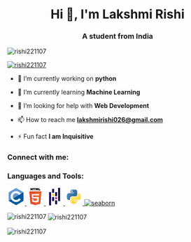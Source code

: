 <h1 align="center">Hi 👋, I'm Lakshmi Rishi</h1>
<h3 align="center">A student from India</h3>

<p align="left"> <img src="https://komarev.com/ghpvc/?username=rishi221107&label=Profile%20views&color=0e75b6&style=flat" alt="rishi221107" /> </p>

<p align="left"> <a href="https://github.com/ryo-ma/github-profile-trophy"><img src="https://github-profile-trophy.vercel.app/?username=rishi221107" alt="rishi221107" /></a> </p>

- 🔭 I’m currently working on **python**

- 🌱 I’m currently learning **Machine Learning**

- 🤝 I’m looking for help with **Web Development**

- 📫 How to reach me **lakshmirishi026@gmail.com**

- ⚡ Fun fact **I am Inquisitive**

<h3 align="left">Connect with me:</h3>
<p align="left">
</p>

<h3 align="left">Languages and Tools:</h3>
<p align="left"> <a href="https://www.cprogramming.com/" target="_blank" rel="noreferrer"> <img src="https://raw.githubusercontent.com/devicons/devicon/master/icons/c/c-original.svg" alt="c" width="40" height="40"/> </a> <a href="https://www.w3.org/html/" target="_blank" rel="noreferrer"> <img src="https://raw.githubusercontent.com/devicons/devicon/master/icons/html5/html5-original-wordmark.svg" alt="html5" width="40" height="40"/> </a> <a href="https://pandas.pydata.org/" target="_blank" rel="noreferrer"> <img src="https://raw.githubusercontent.com/devicons/devicon/2ae2a900d2f041da66e950e4d48052658d850630/icons/pandas/pandas-original.svg" alt="pandas" width="40" height="40"/> </a> <a href="https://www.python.org" target="_blank" rel="noreferrer"> <img src="https://raw.githubusercontent.com/devicons/devicon/master/icons/python/python-original.svg" alt="python" width="40" height="40"/> </a> <a href="https://seaborn.pydata.org/" target="_blank" rel="noreferrer"> <img src="https://seaborn.pydata.org/_images/logo-mark-lightbg.svg" alt="seaborn" width="40" height="40"/> </a> </p>

<p><img align="left" src="https://github-readme-stats.vercel.app/api/top-langs?username=rishi221107&show_icons=true&locale=en&layout=compact" alt="rishi221107" /></p>

<p>&nbsp;<img align="center" src="https://github-readme-stats.vercel.app/api?username=rishi221107&show_icons=true&locale=en" alt="rishi221107" /></p>

<p><img align="center" src="https://github-readme-streak-stats.herokuapp.com/?user=rishi221107&" alt="rishi221107" /></p>
